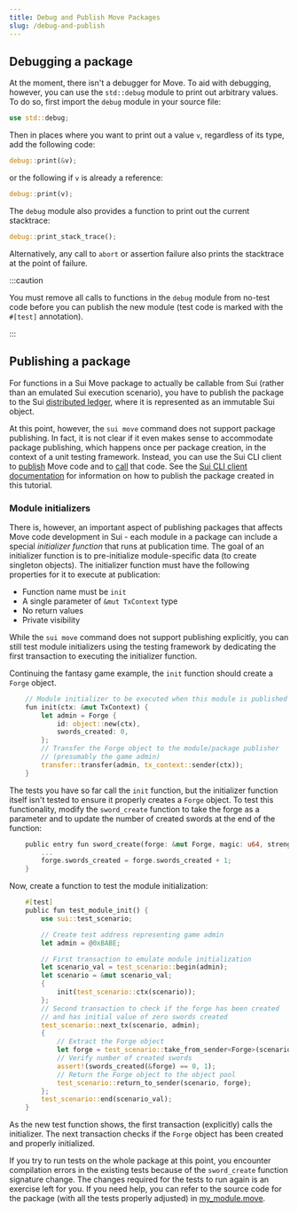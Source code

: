 ```yaml
---
title: Debug and Publish Move Packages
slug: /debug-and-publish
---
```


## Debugging a package

At the moment, there isn't a debugger for Move. To aid with debugging, however, you can use the `std::debug` module to print out arbitrary values. To do so, first import the `debug` module in your source file:

```rust
use std::debug;
```

Then in places where you want to print out a value `v`, regardless of its type, add the following code:

```rust
debug::print(&v);
```

or the following if `v` is already a reference:

```rust
debug::print(v);
```

The `debug` module also provides a function to print out the current stacktrace:

```rust
debug::print_stack_trace();
```

Alternatively, any call to `abort` or assertion failure also prints the stacktrace at the point of failure.

:::caution

You must remove all calls to functions in the `debug` module from no-test code before you can publish the new module (test code is marked with the `#[test]` annotation).

:::

## Publishing a package

For functions in a Sui Move package to actually be callable from Sui (rather than an emulated Sui execution scenario), you have to publish the package to the Sui [distributed ledger](../../learn/core-concepts/how-sui-works.md), where it is represented as an immutable Sui object.

At this point, however, the `sui move` command does not support package publishing. In fact, it is not clear if it even makes sense to accommodate package publishing, which happens once per package creation, in the context of a unit testing framework. Instead, you can use the Sui CLI client to
[publish](../setup/cli/client-cli.md#publish-packages) Move code and to [call](../setup/cli/client-cli.md#calling-move-code) that code. See the [Sui CLI client documentation](../setup/cli/client-cli.md) for information on how to publish the package created in this tutorial.

### Module initializers

There is, however, an important aspect of publishing packages that affects Move code development in Sui - each module in a package can
include a special _initializer function_ that runs at publication time. The goal of an initializer function is to pre-initialize module-specific data (to create singleton objects). The initializer function must have the following properties for it to execute at publication:

- Function name must be `init`
- A single parameter of `&mut TxContext` type
- No return values
- Private visibility

While the `sui move` command does not support publishing explicitly, you can still test module initializers using the testing framework by dedicating the first transaction to executing the initializer function.

Continuing the fantasy game example, the `init` function should create a `Forge` object.

```rust
    // Module initializer to be executed when this module is published
    fun init(ctx: &mut TxContext) {
        let admin = Forge {
            id: object::new(ctx),
            swords_created: 0,
        };
        // Transfer the Forge object to the module/package publisher
        // (presumably the game admin)
        transfer::transfer(admin, tx_context::sender(ctx));
    }
```

The tests you have so far call the `init` function, but the initializer function itself isn't tested to ensure it properly creates a `Forge` object. To test this functionality, modify the `sword_create` function to take the forge as a parameter and to update the number of
created swords at the end of the function:

```rust
    public entry fun sword_create(forge: &mut Forge, magic: u64, strength: u64, recipient: address, ctx: &mut TxContext) {
        ...
        forge.swords_created = forge.swords_created + 1;
    }
```

Now, create a function to test the module initialization:

```rust
    #[test]
    public fun test_module_init() {
        use sui::test_scenario;

        // Create test address representing game admin
        let admin = @0xBABE;

        // First transaction to emulate module initialization
        let scenario_val = test_scenario::begin(admin);
        let scenario = &mut scenario_val;
        {
            init(test_scenario::ctx(scenario));
        };
        // Second transaction to check if the forge has been created
        // and has initial value of zero swords created
        test_scenario::next_tx(scenario, admin);
        {
            // Extract the Forge object
            let forge = test_scenario::take_from_sender<Forge>(scenario);
            // Verify number of created swords
            assert!(swords_created(&forge) == 0, 1);
            // Return the Forge object to the object pool
            test_scenario::return_to_sender(scenario, forge);
        };
        test_scenario::end(scenario_val);
    }

```

As the new test function shows, the first transaction (explicitly) calls the initializer. The next transaction checks if the `Forge` object has been created and properly initialized.

If you try to run tests on the whole package at this point, you encounter compilation errors in the existing tests because of the
`sword_create` function signature change. The changes required for the tests to run again is an exercise left for you. If you need help, you can refer to the source code for the package (with all the tests properly adjusted) in [my_module.move](https://github.com/MystenLabs/sui/tree/main/sui_programmability/examples/move_tutorial/sources/my_module.move).
